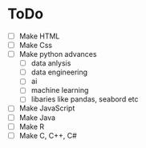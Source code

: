 # ToDo

 - [ ] Make HTML
 - [ ] Make Css
 - [ ] Make python advances
	 - [ ] data anlysis
	 - [ ] data engineering
	 - [ ] ai
	 - [ ] machine learning
	 - [ ] libaries like pandas, seabord etc
- [ ] Make JavaScript
- [ ] Make Java
- [ ] Make R
- [ ] Make C, C++, C#
